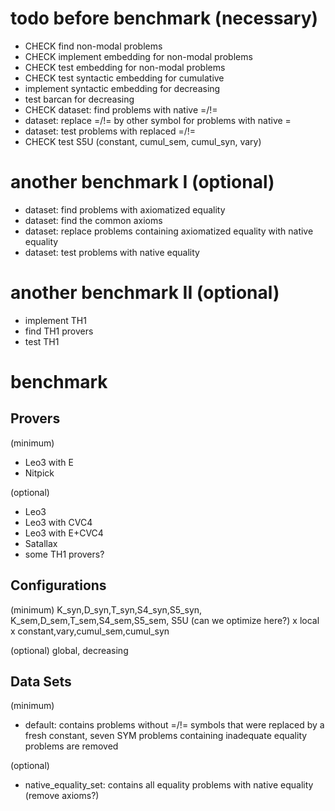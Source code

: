 # todo before benchmark (necessary)
* CHECK find non-modal problems
* CHECK implement embedding for non-modal problems 
* CHECK test embedding for non-modal problems
* CHECK test syntactic embedding for cumulative
* implement syntactic embedding for decreasing
* test barcan for decreasing
* CHECK dataset: find problems with native =/!=
* dataset: replace =/!= by other symbol for problems with native =
* dataset: test problems with replaced =/!=
* CHECK test S5U (constant, cumul_sem, cumul_syn, vary)

# another benchmark I (optional)
* dataset: find problems with axiomatized equality
* dataset: find the common axioms
* dataset: replace problems containing axiomatized equality with native equality
* dataset: test problems with native equality

# another benchmark II (optional)
* implement TH1
* find TH1 provers
* test TH1

# benchmark
## Provers
(minimum)
* Leo3 with E
* Nitpick

(optional)
* Leo3
* Leo3 with CVC4
* Leo3 with E+CVC4
* Satallax
* some TH1 provers?

## Configurations
(minimum)
K_syn,D_syn,T_syn,S4_syn,S5_syn,
K_sem,D_sem,T_sem,S4_sem,S5_sem,
S5U (can we optimize here?)
x local x constant,vary,cumul_sem,cumul_syn

(optional)
global, decreasing

## Data Sets
(minimum)
* default: contains problems without =/!= symbols that were replaced by a fresh constant, 
           seven SYM problems containing inadequate equality problems are removed

(optional)
* native_equality_set: contains all equality problems with native equality (remove axioms?)

